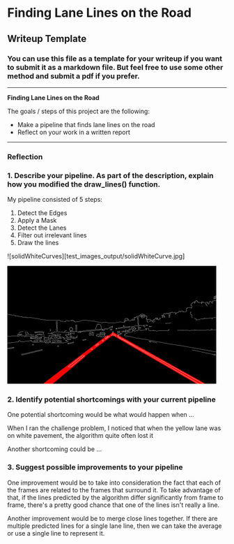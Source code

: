 # **Finding Lane Lines on the Road** 

## Writeup Template

### You can use this file as a template for your writeup if you want to submit it as a markdown file. But feel free to use some other method and submit a pdf if you prefer.

---

**Finding Lane Lines on the Road**

The goals / steps of this project are the following:
* Make a pipeline that finds lane lines on the road
* Reflect on your work in a written report


[//]: # (Image References)

[image1]: ./examples/grayscale.jpg "Grayscale"

---

### Reflection

### 1. Describe your pipeline. As part of the description, explain how you modified the draw_lines() function.

My pipeline consisted of 5 steps:

1. Detect the Edges 
2. Apply a Mask
3. Detect the Lanes
4. Filter out irrelevant lines
5. Draw the lines

![solidWhiteCurves][test_images_output/solidWhiteCurve.jpg]

<img src="test_images_output/solidWhiteCurve.jpg" width="480" alt="Combined Image" />


### 2. Identify potential shortcomings with your current pipeline


One potential shortcoming would be what would happen when ... 

When I ran the challenge problem, I noticed that when the yellow lane was on white pavement, the algorithm quite often lost it

Another shortcoming could be ...


### 3. Suggest possible improvements to your pipeline


One improvement would be to take into consideration the fact that each of the frames are related to the frames that surround it. To take advantage of that, if the lines predicted by the algorithm differ significantly from frame to frame, there's a pretty good chance that one of the lines isn't really a line.

Another improvement would be to merge close lines together. If there are multiple predicted lines for a single lane line, then we can take the average or use a single line to represent it.
